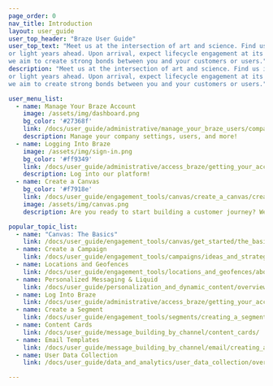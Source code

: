 ```yaml
---
page_order: 0
nav_title: Introduction
layout: user_guide
user_top_header: "Braze User Guide"
user_top_text: "Meet us at the intersection of art and science. Find us in the moment,
or light years ahead. Upon arrival, expect lifecycle engagement at its best. At Braze,
we aim to create strong bonds between you and your customers or users."
description: "Meet us at the intersection of art and science. Find us in the moment,
or light years ahead. Upon arrival, expect lifecycle engagement at its best. At Braze,
we aim to create strong bonds between you and your customers or users."

user_menu_list:
  - name: Manage Your Braze Account
    image: /assets/img/dashboard.png
    bg_color: '#27368f'
    link: /docs/user_guide/administrative/manage_your_braze_users/company-wide_settings_management/
    description: Manage your company settings, users, and more!
  - name: Logging Into Braze
    image: /assets/img/sign-in.png
    bg_color: '#ff9349'
    link: /docs/user_guide/administrative/access_braze/getting_your_account/
    description: Log into our platform!
  - name: Create a Canvas
    bg_color: '#f7918e'
    link: /docs/user_guide/engagement_tools/canvas/create_a_canvas/create_a_canvas/
    image: /assets/img/canvas.png
    description: Are you ready to start building a customer journey? We'll guide you through it.

popular_topic_list:
  - name: "Canvas: The Basics"
    link: /docs/user_guide/engagement_tools/canvas/get_started/the_basics/
  - name: Create a Campaign
    link: /docs/user_guide/engagement_tools/campaigns/ideas_and_strategies/active_user_campaigns/
  - name: Locations and Geofences
    link: /docs/user_guide/engagement_tools/locations_and_geofences/about/
  - name: Personalized Messaging & Liquid
    link: /docs/user_guide/personalization_and_dynamic_content/overview/
  - name: Log Into Braze
    link: /docs/user_guide/administrative/access_braze/getting_your_account/
  - name: Create a Segment
    link: /docs/user_guide/engagement_tools/segments/creating_a_segment/
  - name: Content Cards
    link: /docs/user_guide/message_building_by_channel/content_cards/
  - name: Email Templates
    link: /docs/user_guide/message_building_by_channel/email/creating_an_email_template/#creating-an-email-template
  - name: User Data Collection
    link: /docs/user_guide/data_and_analytics/user_data_collection/overview/

---
```

